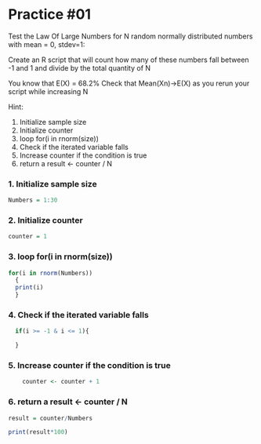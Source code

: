 # Practice #01

Test the Law Of Large Numbers for N random normally distributed numbers with mean = 0, stdev=1:

Create an R script that will count how many of these numbers fall between -1 and 1 and divide by the total quantity of N

You know that E(X) = 68.2%
Check that Mean(Xn)->E(X) as you rerun your script while increasing N

Hint:
1. Initialize sample size
2. Initialize counter
3. loop for(i in rnorm(size))
4. Check if the iterated variable falls
5. Increase counter if the condition is true
6. return a result <- counter / N


### 1. Initialize sample size
``` r
Numbers = 1:30
```

### 2. Initialize counter
``` r
counter = 1
```

### 3. loop for(i in rnorm(size))
``` r
for(i in rnorm(Numbers))
  {
  print(i)
  }
```

### 4. Check if the iterated variable falls
``` r
  if(i >= -1 & i <= 1){

  }
```

### 5. Increase counter if the condition is true
``` r
    counter <- counter + 1
```

### 6. return a result <- counter / N
``` r
result = counter/Numbers 

print(result*100)
```
